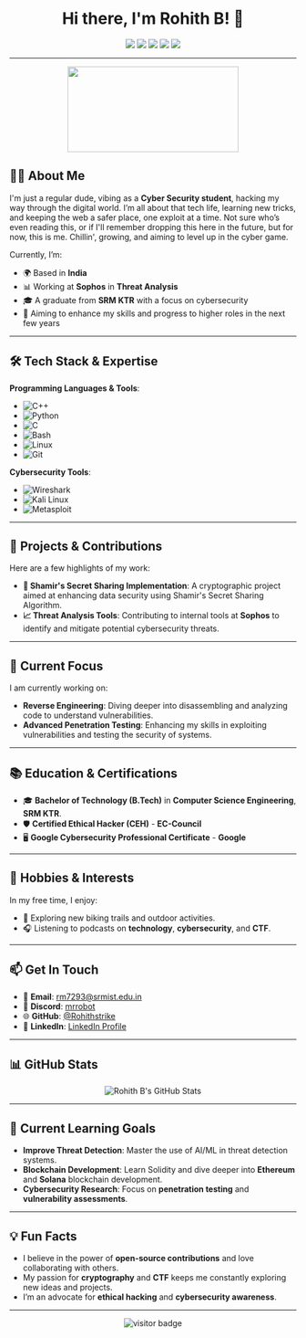<h1 align="center">Hi there, I'm Rohith B! 👋</h1>

<p align="center">
  <img src="https://img.shields.io/badge/Developer-💻-purple" />
  <img src="https://img.shields.io/badge/Cyber_Security-🛡️-blueviolet" />
  <img src="https://img.shields.io/badge/Blockchain-Enthusiast-black" />
  <img src="https://img.shields.io/badge/Status-Active-green" />
  <img src="https://img.shields.io/badge/Location-India-lightgrey" />
</p>

---

<div align="center">
  <img src="https://media.giphy.com/media/QTfX9Ejfra3ZmNxh6B/giphy.gif" width="300" height="150"/>
</div>

## 👨‍💻 About Me
I'm just a regular dude, vibing as a **Cyber Security student**, hacking my way through the digital world. I’m all about that tech life, learning new tricks, and keeping the web a safer place, one exploit at a time. Not sure who’s even reading this, or if I'll remember dropping this here in the future, but for now, this is me. Chillin', growing, and aiming to level up in the cyber game.

Currently, I’m:
- 🌍 Based in **India**
- 📊 Working at **Sophos** in **Threat Analysis**
- 🎓 A graduate from **SRM KTR** with a focus on cybersecurity
- 🎯 Aiming to enhance my skills and progress to higher roles in the next few years

---

## 🛠 Tech Stack & Expertise

**Programming Languages & Tools**:
- ![C++](https://img.shields.io/badge/-C++-00599C?logo=c%2B%2B&logoColor=white)
- ![Python](https://img.shields.io/badge/-Python-3776AB?logo=python&logoColor=white)
- ![C](https://img.shields.io/badge/-C-00599C?logo=c&logoColor=white)
- ![Bash](https://img.shields.io/badge/-Bash-4EAA25?logo=gnu-bash&logoColor=white)
- ![Linux](https://img.shields.io/badge/-Linux-FCC624?logo=linux&logoColor=black)
- ![Git](https://img.shields.io/badge/-Git-F05032?logo=git&logoColor=white)

**Cybersecurity Tools**:
- ![Wireshark](https://img.shields.io/badge/Wireshark-1676C5?logo=wireshark&logoColor=white)
- ![Kali Linux](https://img.shields.io/badge/Kali_Linux-557C99?logo=kali-linux&logoColor=white)
- ![Metasploit](https://img.shields.io/badge/Metasploit-4E4D45?logo=metasploit&logoColor=white)

---

## 🚀 Projects & Contributions
Here are a few highlights of my work:
- **🔐 Shamir's Secret Sharing Implementation**: A cryptographic project aimed at enhancing data security using Shamir's Secret Sharing Algorithm.
- **📈 Threat Analysis Tools**: Contributing to internal tools at **Sophos** to identify and mitigate potential cybersecurity threats.

---

## 🎯 Current Focus

I am currently working on:
- **Reverse Engineering**: Diving deeper into disassembling and analyzing code to understand vulnerabilities.
- **Advanced Penetration Testing**: Enhancing my skills in exploiting vulnerabilities and testing the security of systems.

---

## 📚 Education & Certifications
- 🎓 **Bachelor of Technology (B.Tech)** in **Computer Science Engineering**, **SRM KTR**.
- 🛡️ **Certified Ethical Hacker (CEH)** - **EC-Council**
- 🖥️ **Google Cybersecurity Professional Certificate** - **Google**

---

## 🎨 Hobbies & Interests
In my free time, I enjoy:
- 🚴 Exploring new biking trails and outdoor activities.
- 🎧 Listening to podcasts on **technology**, **cybersecurity**, and **CTF**.

---

## 📫 Get In Touch

- 📧 **Email**: [rm7293@srmist.edu.in](mailto:rm7293@srmist.edu.in)
- 💬 **Discord**: [mrrobot](https://discord.com/users/8148935208)
- 🌐 **GitHub**: [@Rohithstrike](https://github.com/Rohithstrike)
- 💼 **LinkedIn**: [LinkedIn Profile](https://www.linkedin.com/in/rohitb)

---

## 📊 GitHub Stats

<p align="center">
  <img src="https://github-readme-stats.vercel.app/api?username=Rohithstrike&show_icons=true&theme=tokyonight&hide_title=true" alt="Rohith B's GitHub Stats" />
</p>

---

## 🌱 Current Learning Goals

- **Improve Threat Detection**: Master the use of AI/ML in threat detection systems.
- **Blockchain Development**: Learn Solidity and dive deeper into **Ethereum** and **Solana** blockchain development.
- **Cybersecurity Research**: Focus on **penetration testing** and **vulnerability assessments**.

---

## 💡 Fun Facts

- I believe in the power of **open-source contributions** and love collaborating with others.
- My passion for **cryptography** and **CTF** keeps me constantly exploring new ideas and projects.
- I’m an advocate for **ethical hacking** and **cybersecurity awareness**.

---

<p align="center">
  <img src="https://visitor-badge.glitch.me/badge?page_id=Rohithstrike" alt="visitor badge" />
</p>
